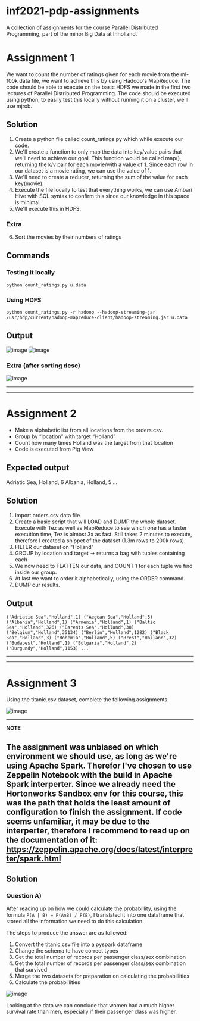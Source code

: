 # inf2021-pdp-assignments
A collection of assignments for the course Parallel Distributed Programming, part of the minor Big Data at Inholland.


# Assignment 1

We want to count the number of ratings given for each movie from the ml-100k data file, we want to achieve this by using Hadoop's MapReduce. The code should be able to execute on the basic HDFS we made in the first two lectures of Parallel Distributed Programming. The code should be executed using python, to easily test this locally without running it on a cluster, we'll use mjrob. 


## Solution 

1. Create a python file called count_ratings.py which while execute our code. 
2. We'll create a function to only map the data into key/value pairs that we'll need to achieve our goal. This function would be called map(), returning the k/v pair for each movie/with a value of 1. Since each row in our dataset is a movie rating, we can use the value of 1.  
3. We'll need to create a reducer, returning the sum of the value for each key(movie).
4. Execute the file locally to test that everything works, we can use Ambari Hive with SQL syntax to confirm this since our knowledge in this space is minimal.
5. We'll execute this in HDFS.

### Extra

6. Sort the movies by their numbers of ratings


## Commands 

### Testing it locally
`python count_ratings.py u.data`

### Using HDFS
`python count_ratings.py -r hadoop --hadoop-streaming-jar /usr/hdp/current/hadoop-mapreduce-client/hadoop-streaming.jar u.data`


## Output
![image](https://user-images.githubusercontent.com/26707584/128789927-5cb0a1ce-f8e5-4aca-952a-e73470c696b6.png)
![image](https://user-images.githubusercontent.com/26707584/128790291-1d082bf9-7c01-4e23-832c-db2b947b29e8.png)

### Extra (after sorting desc) 
![image](https://user-images.githubusercontent.com/26707584/128879166-4b7e7739-0d4d-419d-8d23-c31eb2b245b6.png)

---
---
# Assignment 2

-   Make a alphabetic list from all locations from the orders.csv.
-   Group by “location” with target “Holland” 
-   Count how many times Holland was the target from that location  
-   Code is executed from Pig View
    
## Expected output

Adriatic Sea, Holland, 6
Albania, Holland, 5
...

## Solution 

1. Import orders.csv data file
2. Create a basic script that will LOAD and DUMP the whole dataset. Execute with Tez as well as MapReduce to see which one has a faster execution time, Tez is almost 3x as fast. Still takes 2 minutes to execute, therefore I created a snippet of the dataset (1.3m rows to 200k rows). 
3. FILTER our dataset on "Holland"
4. GROUP by location and target -> returns a bag with tuples containing each 
5. We now need to FLATTEN our data, and COUNT 1 for each tuple we find inside our group.
6. At last we want to order it alphabetically, using the ORDER command. 
7. DUMP our results. 

## Output

`("Adriatic Sea","Holland",1)
("Aegean Sea","Holland",5)
("Albania","Holland",1)
("Armenia","Holland",1)
("Baltic Sea","Holland",326)
("Barents Sea","Holland",38)
("Belgium","Holland",35134)
("Berlin","Holland",1282)
("Black Sea","Holland",3)
("Bohemia","Holland",5)
("Brest","Holland",32)
("Budapest","Holland",1)
("Bulgaria","Holland",2)
("Burgundy","Holland",1153)
...`

---
---

# Assignment 3

Using the titanic.csv dataset, complete the following assignments.

![image](https://user-images.githubusercontent.com/26707584/132125521-23b67cd5-0ce5-41cc-adbd-01ebf70f3c94.png)

---
**NOTE**

The assignment was unbiased on which environment we should use, as long as we're using Apache Spark. Therefor I've chosen to use Zeppelin Notebook with the build in Apache Spark interperter. Since we already need the Hortonworks Sandbox env for this course, this was the path that holds the least amount of configuration to finish the assignment. If code seems unfamiliar, it may be due to the interperter, therefore I recommend to read up on the documentation of it: https://zeppelin.apache.org/docs/latest/interpreter/spark.html
---

## Solution 

### Question A)
After reading up on how we could calculate the probabillity, using the formula `P(A | B) = P(A∩B) / P(B)`, I translated it into one dataframe that stored all the information we need to do this calculation. 

The steps to produce the answer are as followed:
1. Convert the titanic.csv file into a pyspark dataframe 
2. Change the schema to have correct types
3. Get the total number of records per passenger class/sex combination
4. Get the total number of records per passenger class/sex combination that survived
5. Merge the two datasets for preparation on calculating the probabillities
6. Calculate the probabillities

![image](https://user-images.githubusercontent.com/26707584/132832748-dc351cc9-b59e-4752-bed5-9fa47f1dde96.png)

Looking at the data we can conclude that women had a much higher survival rate than men, especially if their passenger class was higher. 




